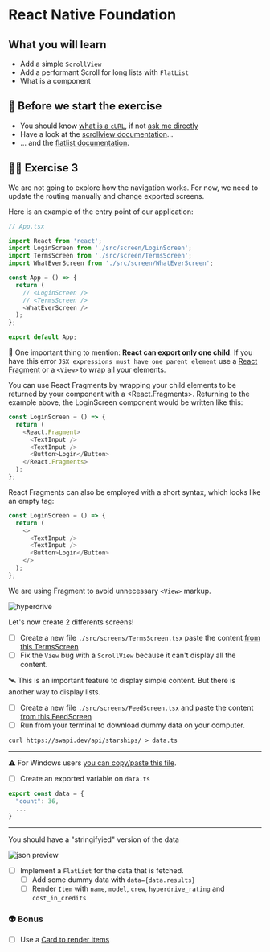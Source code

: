 # React Native Foundation

## What you will learn

- Add a simple `ScrollView`
- Add a performant Scroll for long lists with `FlatList`
- What is a <Fragment> component

## 👾 Before we start the exercise

- You should know [what is a `cURL`](https://en.wikipedia.org/wiki/CURL), if not [ask me directly](https://twitter.com/flexbox_)
- Have a look at the [scrollview documentation](https://reactnative.dev/docs/scrollview)…
- … and the [flatlist documentation](https://reactnative.dev/docs/flatlist).

## 👨‍🚀 Exercise 3

We are not going to explore how the navigation works. For now, we need to update the routing manually and change exported screens.

Here is an example of the entry point of our application:

```typescript
// App.tsx

import React from 'react';
import LoginScreen from './src/screen/LoginScreen';
import TermsScreen from './src/screen/TermsScreen';
import WhatEverScreen from './src/screen/WhatEverScreen';

const App = () => {
  return (
    // <LoginScreen />
    // <TermsScreen />
    <WhatEverScreen />
  );
};

export default App;
```

🔭 One important thing to mention: **React can export only one child**. If you have this error `JSX expressions must have one parent element` use a [React Fragment](https://reactjs.org/docs/fragments.html) or a `<View>` to wrap all your elements.

You can use React Fragments by wrapping your child elements to be returned by your component with a <React.Fragments>. Returning to the example above, the LoginScreen component would be written like this:

```typescript
const LoginScreen = () => {
  return (
    <React.Fragment>
      <TextInput />
      <TextInput />
      <Button>Login</Button>
    </React.Fragments>
  );
};
```

React Fragments can also be employed with a short syntax, which looks like an empty tag:

```typescript
const LoginScreen = () => {
  return (
    <>
      <TextInput />
      <TextInput />
      <Button>Login</Button>
    </>
  );
};
```

We are using Fragment to avoid unnecessary `<View>` markup.


![hyperdrive](https://media.giphy.com/media/HjeIqm3MxURFK/giphy.gif)

Let's now create 2 differents screens!

- [ ] Create a new file `./src/screens/TermsScreen.tsx` paste the content [from this TermsScreen](https://raw.githubusercontent.com/flexbox/react-native-workshop/main/hackathon/spacecraft/src/screen/exercice/TermsScreen.tsx)
- [ ] Fix the `View` bug with a `ScrollView` because it can't display all the content.

🛰 This is an important feature to display simple content. But there is another way to display lists.

- [ ] Create a new file `./src/screens/FeedScreen.tsx` and paste the content [from this FeedScreen](https://raw.githubusercontent.com/flexbox/react-native-workshop/main/hackathon/spacecraft/src/screen/exercice/FeedScreen.tsx)
- [ ] Run from your terminal to download dummy data on your computer.

```console
curl https://swapi.dev/api/starships/ > data.ts
```

---

⚠️ For Windows users [you can copy/paste this file](https://raw.githubusercontent.com/flexbox/react-native-workshop/main/hackathon/spacecraft/api/data.ts).

- [ ] Create an exported variable on `data.ts`

```javascript
export const data = {
  "count": 36,
  ...
}
```

---

You should have a "stringifyied" version of the data

![json preview](https://raw.githubusercontent.com/flexbox/react-native-workshop/main/challenges/react-native-foundation/json-version.png)

- [ ] Implement a `FlatList` for the data that is fetched.
  - [ ] Add some dummy data with `data={data.results}`
  - [ ] Render `Item` with `name`, `model`, `crew`, `hyperdrive_rating` and `cost_in_credits`

### 👽 Bonus

- [ ] Use a [Card to render items](https://callstack.github.io/react-native-paper/card.html)
